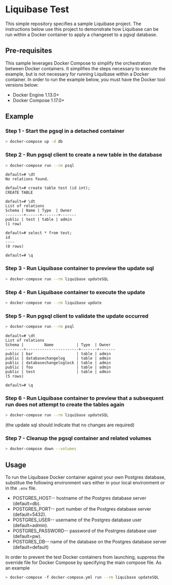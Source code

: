 # Liquibase Test

This simple repository specifies a sample Liquibase project. The instructions below
use this project to demonstrate how Liquibase can be run within a Docker container
to apply a changeset to a pgsql database.

## Pre-requisites
This sample leverages Docker Compose to simplify the orchestration between Docker
containers. It simplifies the steps necessary to execute the example, but is not
necessary for running Liquibase within a Docker container. In order to run the
example below, you must have the Docker tool versions below:
* Docker Engine 1.13.0+
* Docker Compose 1.17.0+

## Example
### Step 1 - Start the pgsql in a detached container

```bash
> docker-compose up -d db
```

### Step 2 - Run pgsql client to create a new table in the database

```bash
> docker-compose run --rm psql  
```

```psql
default=# \dt
No relations found.

default=# create table test (id int);
CREATE TABLE

default=# \dt
List of relations
Schema | Name | Type  | Owner
--------+------+-------+-------
public | test | table | admin
(1 row)

default=# select * from test;
id
----
(0 rows)

default=# \q
```

### Step 3 - Run Liquibase container to preview the update sql
```bash
> docker-compose run --rm liquibase updateSQL
```

### Step 4 - Run Liquibase container to execute the update
```bash
> docker-compose run --rm liquibase update
```

### Step 5 - Run pgsql client to validate the update occurred
```bash
> docker-compose run --rm psql
```

```psql
default=# \dt
List of relations
Schema |         Name          | Type  | Owner
--------+-----------------------+-------+-------
public | bar                   | table | admin
public | databasechangelog     | table | admin
public | databasechangeloglock | table | admin
public | foo                   | table | admin
public | test                  | table | admin
(5 rows)

default=# \q
```

### Step 6 - Run Liquibase container to preview that a subsequent run does not attempt to create the tables again
```bash
> docker-compose run --rm liquibase updateSQL
```

(the update sql should indicate that no changes are required)

### Step 7 - Cleanup the pgsql container and related volumes
```bash
> docker-compose down --volumes
```

## Usage
To run the Liquibase Docker container against your own Postgres database, substitue the
following environment vars either in your local environment or in the `.env` file.

* POSTGRES_HOST-- hostname of the Postgres database server (default=db).
* POSTGRES_PORT-- port number of the Postgres database server (default=5432).
* POSTGRES_USER-- username of the Postgres database user (default=admin).
* POSTGRES_PASSWORD-- password of the Postrgres database user (default=pw).
* POSTGRES_DB-- name of the database on the Postgres database server (default=default)

In order to prevent the test Docker containers from launching, suppress the override
file for Docker Compose by specifying the main compose file. As an example

```bash
> docker-compose -f docker-compose.yml run --rm liquibase updateSQL
```
